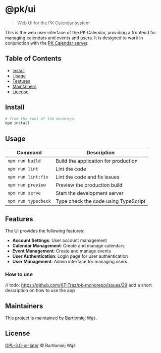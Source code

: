# @pk/ui

> Web UI for the PK Calendar system

This is the web user interface of the PK Calendar, providing a frontend for managing calendars and events and users.
It is designed to work in conjunction with the [PK Calendar server](../server/README.md).

## Table of Contents

- [Install](#install)
- [Usage](#usage)
- [Features](#features)
- [Maintainers](#maintainers)
- [License](#license)

## Install

```bash
# from the root of the monorepo
npm install
```

## Usage

| Command             | Description                          |
|---------------------|--------------------------------------|
| `npm run build`     | Build the application for production |
| `npm run lint`      | Lint the code                        |
| `npm run lint:fix`  | Lint the code and fix issues         |
| `npm run preview`   | Preview the production build         |
| `npm run serve`     | Start the development server         |
| `npm run typecheck` | Type check the code using TypeScript |

## Features

The UI provides the following features:

- **Account Settings**: User account management
- **Calendar Management**: Create and manage calendars
- **Event Management**: Create and manage events
- **User Authentication**: Login page for user authentication
- **User Management**: Admin interface for managing users

### How to use

// todo: https://github.com/KT-Trez/pk-monorepo/issues/29 add a short description on how to use the app

## Maintainers

This project is maintained by [Bartłomiej Wąś](https://github.com/KT-Trez).

## License

[GPL-3.0-or-later](../../LICENSE) © Bartłomiej Wąś